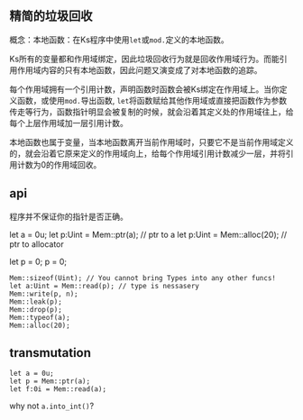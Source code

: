 ## 精简的垃圾回收

概念：本地函数：在Ks程序中使用`let`或`mod.`定义的本地函数。

Ks所有的变量都和作用域绑定，因此垃圾回收行为就是回收作用域行为。而能引用作用域内容的只有本地函数，因此问题又演变成了对本地函数的追踪。

每个作用域拥有一个引用计数，声明函数时函数会被Ks绑定在作用域上。当你定义函数，或使用`mod.`导出函数, `let`将函数赋给其他作用域或直接把函数作为参数传走等行为，函数指针明显会被复制的时候，就会沿着其定义处的作用域往上，给每个上层作用域加一层引用计数。

本地函数也属于变量，当本地函数离开当前作用域时，只要它不是当前作用域定义的，就会沿着它原来定义的作用域向上，给每个作用域引用计数减少一层，并将引用计数为0的作用域回收。

## api

程序并不保证你的指针是否正确。

let a = 0u;
let p:Uint = Mem::ptr(a); // ptr to a
let p:Uint = Mem::alloc(20); // ptr to allocator

let p = 0;
p = 0;

```
Mem::sizeof(Uint); // You cannot bring Types into any other funcs!
let a:Uint = Mem::read(p); // type is nessasery
Mem::write(p, n);
Mem::leak(p);
Mem::drop(p);
Mem::typeof(a);
Mem::alloc(20);
```

## transmutation
```
let a = 0u;
let p = Mem::ptr(a);
let f:0i = Mem::read(a);
```
why not `a.into_int()`?